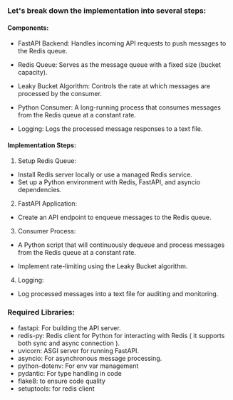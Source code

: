 ### Let's break down the implementation into several steps:

#### Components:
- FastAPI Backend: Handles incoming API requests to push messages to the Redis queue.

- Redis Queue: Serves as the message queue with a fixed size (bucket capacity).

- Leaky Bucket Algorithm: Controls the rate at which messages are processed by the consumer.

- Python Consumer: A long-running process that consumes messages from the Redis queue at a constant rate.

- Logging: Logs the processed message responses to a text file.


#### Implementation Steps:

1. Setup Redis Queue:

- Install Redis server locally or use a managed Redis service.
- Set up a Python environment with Redis, FastAPI, and asyncio dependencies.

2. FastAPI Application:

- Create an API endpoint to enqueue messages to the Redis queue.


3. Consumer Process:

- A Python script that will continuously dequeue and process messages from the Redis queue at a constant rate.

- Implement rate-limiting using the Leaky Bucket algorithm.

4. Logging:
- Log processed messages into a text file for auditing and monitoring.

### Required Libraries:

- fastapi: For building the API server.
- redis-py: Redis client for Python for interacting with Redis ( it supports both sync and async connection ).
- uvicorn: ASGI server for running FastAPI.
- asyncio: For asynchronous message processing.
- python-dotenv: For env var management
- pydantic: For type handling in code
- flake8: to ensure code quality
- setuptools: for redis client
